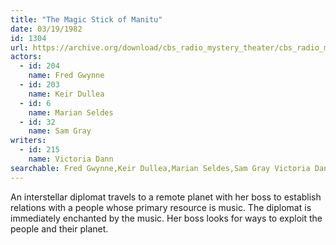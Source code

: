 ```yaml
---
title: "The Magic Stick of Manitu"
date: 03/19/1982
id: 1304
url: https://archive.org/download/cbs_radio_mystery_theater/cbs_radio_mystery_theater-1301-1350.zip/cbs_radio_mystery_theater-1301-1350%2Fcbsrmt_1304_the_magic_stick_of_manitou.mp3
actors:  
  - id: 204
    name: Fred Gwynne  
  - id: 203
    name: Keir Dullea  
  - id: 6
    name: Marian Seldes  
  - id: 32
    name: Sam Gray
writers:  
  - id: 215
    name: Victoria Dann
searchable: Fred Gwynne,Keir Dullea,Marian Seldes,Sam Gray Victoria Dann
---
```

An interstellar diplomat travels to a remote planet with her boss to establish relations with a people whose primary resource is music. The diplomat is immediately enchanted by the music. Her boss looks for ways to exploit the people and their planet.
